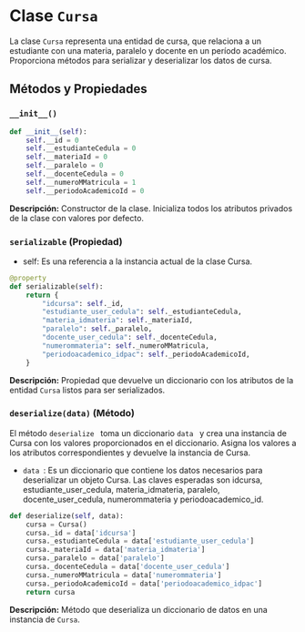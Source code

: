 
# Clase `Cursa`

La clase `Cursa` representa una entidad de cursa, que relaciona a un estudiante con una materia, paralelo y docente en un período académico. Proporciona métodos para serializar y deserializar los datos de cursa.

## Métodos y Propiedades

### `__init__()`
```python
def __init__(self):
    self.__id = 0
    self.__estudianteCedula = 0
    self.__materiaId = 0
    self.__paralelo = 0
    self.__docenteCedula = 0
    self.__numeroMMatricula = 1
    self.__periodoAcademicoId = 0
```
**Descripción:** Constructor de la clase. Inicializa todos los atributos privados de la clase con valores por defecto.

### `serializable` (Propiedad)
- self: Es una referencia a la instancia actual de la clase Cursa.

```python
@property
def serializable(self):
    return {
        "idcursa": self._id,
        "estudiante_user_cedula": self._estudianteCedula,
        "materia_idmateria": self._materiaId,   
        "paralelo": self._paralelo,
        "docente_user_cedula": self._docenteCedula,
        "numerommateria": self._numeroMMatricula,
        "periodoacademico_idpac": self._periodoAcademicoId,
    }
```
**Descripción:** Propiedad que devuelve un diccionario con los atributos de la entidad `Cursa` listos para ser serializados.

### `deserialize(data)` (Método)

El método  `deserialize ` toma un diccionario  `data ` y crea una instancia de Cursa con los valores proporcionados en el diccionario. Asigna los valores a los atributos correspondientes y devuelve la instancia de Cursa.

-  `data `: Es un diccionario que contiene los datos necesarios para deserializar un objeto Cursa. Las claves esperadas son idcursa, estudiante_user_cedula, materia_idmateria, paralelo, docente_user_cedula, numerommateria y periodoacademico_id.

```python
def deserialize(self, data):
    cursa = Cursa()
    cursa._id = data['idcursa']
    cursa._estudianteCedula = data['estudiante_user_cedula']
    cursa._materiaId = data['materia_idmateria']
    cursa._paralelo = data['paralelo']
    cursa._docenteCedula = data['docente_user_cedula']
    cursa._numeroMMatricula = data['numerommateria']
    cursa._periodoAcademicoId = data['periodoacademico_idpac']
    return cursa
```
**Descripción:** Método que deserializa un diccionario de datos en una instancia de `Cursa`.

